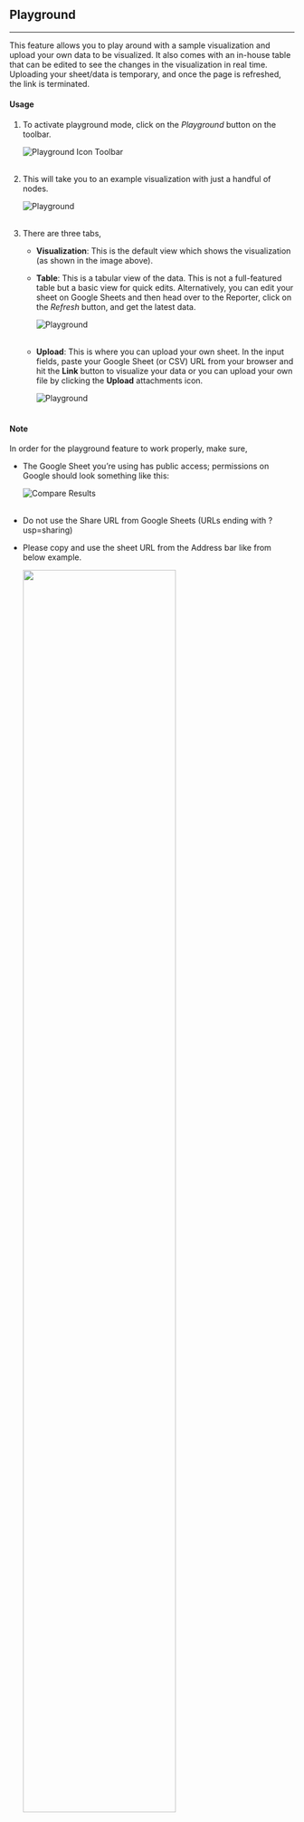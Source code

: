 ## Playground
---

This feature allows you to play around with a sample visualization and upload your own data to be visualized. It also comes with an in-house table that can be edited to see the changes in the visualization in real time. Uploading your sheet/data is temporary, and once the page is refreshed, the link is terminated.

#### Usage

1. To activate playground mode, click on the *Playground* button on the toolbar.

   <img src="assets/docs/playground/toolbar.png" alt="Playground Icon Toolbar" class="md-img p-2 w-75">
   <br>
   <br>

2. This will take you to an example visualization with just a handful of nodes.

   <img src="assets/docs/playground/play.png" alt="Playground" class="md-img p-2 w-75">
   <br>
   <br>

3. There are three tabs,
   - **Visualization**: This is the default view which shows the visualization (as shown in the image above).
   - **Table**: This is a tabular view of the data. This is not a full-featured table but a basic view for quick edits. Alternatively, you can edit your sheet on Google Sheets and then head over to the Reporter, click on the *Refresh* button, and get the latest data.

      <img src="assets/docs/playground/table.png" alt="Playground" class="md-img p-2 w-75">
      <br>
      <br>

   - **Upload**: This is where you can upload your own sheet. In the input fields, paste your Google Sheet (or CSV) URL from your browser and hit the **Link** button to visualize your data or you can upload your own file by clicking the **Upload** attachments icon.

      <img src="assets/docs/playground/upload.png" alt="Playground" class="md-img p-2 w-75">
      <br>
      <br>


#### Note

In order for the playground feature to work properly, make sure,

- The Google Sheet you’re using has public access; permissions on Google should look something like this:

   <img src="assets/docs/compare/permissions.png" alt="Compare Results" class="md-img p-2 w-25">
   <br>
   <br>
- Do not use the Share URL from Google Sheets (URLs ending with ?usp=sharing)
- Please copy and use the sheet URL from the Address bar like from below example.

   <img width="75%" src="assets/urlScreen.png">
   <br>
   <br>
- The data should be in the format specified [here](https://docs.google.com/spreadsheets/d/1tK916JyG5ZSXW_cXfsyZnzXfjyoN-8B2GXLbYD6_vF0/edit#gid=559906129).

<br>

